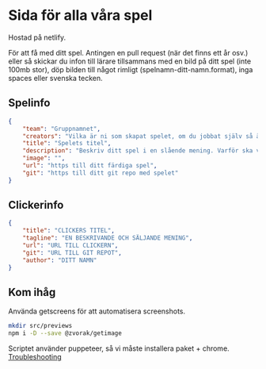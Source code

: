 # Sida för alla våra spel

Hostad på netlify. 

För att få med ditt spel. Antingen en pull request (när det finns ett år osv.) eller så skickar du infon till lärare tillsammans med en bild på ditt spel (inte 100mb stor), döp bilden till något rimligt (spelnamn-ditt-namn.format), inga spaces eller svenska tecken.

## Spelinfo

```json
{
    "team": "Gruppnamnet",
    "creators": "Vilka är ni som skapat spelet, om du jobbat själv så är det du",
    "title": "Spelets titel",
    "description": "Beskriv ditt spel i en slående mening. Varför ska vi spela ditt spel?",
    "image": "",
    "url": "https till ditt färdiga spel",
    "git": "https till ditt git repo med spelet"
}
```

## Clickerinfo
```json	
{
    "title": "CLICKERS TITEL",
    "tagline": "EN BESKRIVANDE OCH SÄLJANDE MENING",
    "url": "URL TILL CLICKERN",
    "git": "URL TILL GIT REPOT",
    "author": "DITT NAMN"
}
```

## Kom ihåg

Använda getscreens för att automatisera screenshots.

```bash
mkdir src/previews
npm i -D --save @zvorak/getimage
```

Scriptet använder puppeteer, så vi måste installera paket + chrome.
[Troubleshooting](https://github.com/puppeteer/puppeteer/blob/main/docs/troubleshooting.md)
